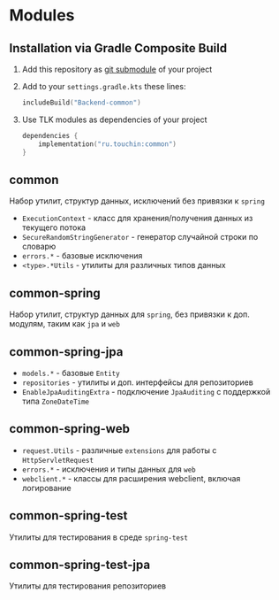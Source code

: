 # Modules

## Installation via Gradle Composite Build

1.  Add this repository as
    [git submodule](https://git-scm.com/book/en/v2/Git-Tools-Submodules)
    of your project

1.  Add to your `settings.gradle.kts` these lines:

    ```kotlin
    includeBuild("Backend-common")
    ```

1.  Use TLK modules as dependencies of your project

    ```kotlin
    dependencies {
        implementation("ru.touchin:common")
    }
    ```

## common

Набор утилит, структур данных, исключений без привязки к `spring`

* `ExecutionContext` - класс для хранения/получения данных из текущего потока
* `SecureRandomStringGenerator` - генератор случайной строки по словарю
* `errors.*` - базовые исключения
* `<type>.*Utils` - утилиты для различных типов данных

## common-spring

Набор утилит, структур данных для `spring`, без привязки к доп. модулям, таким как `jpa` и `web`

## common-spring-jpa

* `models.*` - базовые `Entity`
* `repositories` - утилиты и доп. интерфейсы для репозиториев
* `EnableJpaAuditingExtra` - подключение `JpaAuditing` с поддержкой типа `ZoneDateTime`

## common-spring-web

* `request.Utils` - различные `extensions` для работы с `HttpServletRequest`
* `errors.*` - исключения и типы данных для `web`
* `webclient.*` - классы для расширения webclient, включая логирование

## common-spring-test

Утилиты для тестирования в среде `spring-test`

## common-spring-test-jpa

Утилиты для тестирования репозиториев
